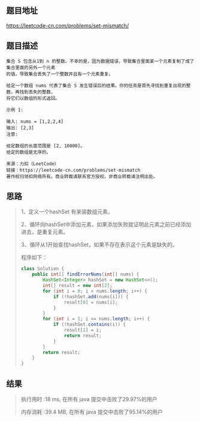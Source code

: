 
## 题目地址
   https://leetcode-cn.com/problems/set-mismatch/ 

## 题目描述
```
集合 S 包含从1到 n 的整数。不幸的是，因为数据错误，导致集合里面某一个元素复制了成了集合里面的另外一个元素
的值，导致集合丢失了一个整数并且有一个元素重复。

给定一个数组 nums 代表了集合 S 发生错误后的结果。你的任务是首先寻找到重复出现的整数，再找到丢失的整数，
将它们以数组的形式返回。

示例 1:

输入: nums = [1,2,2,4]
输出: [2,3]
注意:

给定数组的长度范围是 [2, 10000]。
给定的数组是无序的。

来源：力扣（LeetCode）
链接：https://leetcode-cn.com/problems/set-mismatch
著作权归领扣网络所有。商业转载请联系官方授权，非商业转载请注明出处。
```

## 思路

>   1、定义一个hashSet 有来装数组元素。
>
>   2、循环向hashSet中添加元素，如果添加失败就证明此元素之前已经添加进去，是重复元素。
>
>   3、循环从1开始查找hashSet，如果不存在表示这个元素是缺失的。
>
>   程序如下：
>
>   ```java
>   class Solution {
>       public int[] findErrorNums(int[] nums) {
>           HashSet<Integer> hashSet = new HashSet<>();
>           int[] result = new int[2];
>           for (int i = 0; i < nums.length; i++) {
>               if (!hashSet.add(nums[i])) {
>                   result[0] = nums[i];
>               }
>           }
>           for (int i = 1; i <= nums.length; i++) {
>               if (!hashSet.contains(i)) {
>                   result[1] = i;
>                   return result;
>               }
>           }
>           return result;
>       }
>   }
>   ```
>
>   

## 结果

> 执行用时 :18 ms, 在所有 java 提交中击败了29.97%的用户
>
> 内存消耗 :39.4 MB, 在所有 java 提交中击败了95.14%的用户

